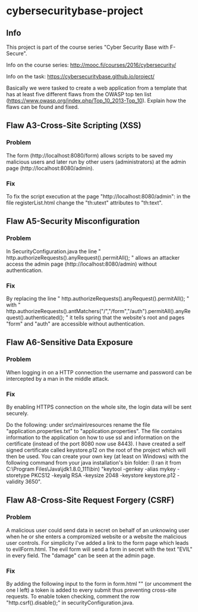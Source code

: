 # cybersecuritybase-project

## Info

This project is part of the course series "Cyber Security Base with F-Secure".

Info on the course series:
http://mooc.fi/courses/2016/cybersecurity/

Info on the task:
https://cybersecuritybase.github.io/project/

Basically we were tasked to create a web application from a template that has at least five different flaws from the OWASP top ten list (https://www.owasp.org/index.php/Top_10_2013-Top_10). Explain how the flaws can be found and fixed.

## Flaw A3-Cross-Site Scripting (XSS)

### Problem

The form (http://localhost:8080/form) allows scripts to be saved my malicious users and later run by other users (administrators) at the admin page (http://localhost:8080/admin).

### Fix

To fix the script execution at the page "http://localhost:8080/admin": in the file registerList.html change the "th:utext" attributes to "th:text".

## Flaw A5-Security Misconfiguration

### Problem

In SecurityConfiguration.java the line " http.authorizeRequests().anyRequest().permitAll(); " allows an attacker access the admin page (http://localhost:8080/admin) without authentication.

### Fix

By replacing the line " http.authorizeRequests().anyRequest().permitAll(); " with " http.authorizeRequests().antMatchers("/","/form","/auth").permitAll().anyRequest().authenticated(); " it tells spring that the website's root and pages "form" and "auth" are accessible without authentication.

## Flaw A6-Sensitive Data Exposure

### Problem

When logging in on a HTTP connection the username and password can be intercepted by a man in the middle attack.

### Fix

By enabling HTTPS connection on the whole site, the login data will be sent securely.

Do the following: under src\main\resources rename the file "application.properties.txt" to "application.properties". The file contains information to the application on how to use ssl and information on the certificate (instead of the port 8080 now use 8443). I have created a self signed certificate called keystore.p12 on the root of the project which will then be used. You can create your own key (at least on Windows) with the following command from your java installation's bin folder: (I ran it from C:\Program Files\Java\jdk1.8.0_111\bin) "keytool -genkey -alias mykey -storetype PKCS12 -keyalg RSA -keysize 2048 -keystore keystore.p12 -validity 3650".

## Flaw A8-Cross-Site Request Forgery (CSRF)

### Problem

A malicious user could send data in secret on behalf of an unknowing user when he or she enters a compromized website or a website the malicious user controls. For simplicity I've added a link to the form page which leads to evilForm.html. The evil form will send a form in secret with the text "EVIL" in every field. The "damage" can be seen at the admin page.

### Fix

By adding the following input to the form in form.html "<input type="hidden" name="${_csrf.parameterName}" value="${_csrf.token}"/>" (or uncomment the one I left) a token is added to every submit thus preventing cross-site requests. To enable token checking, comment the row "http.csrf().disable();" in securityConfiguration.java.
